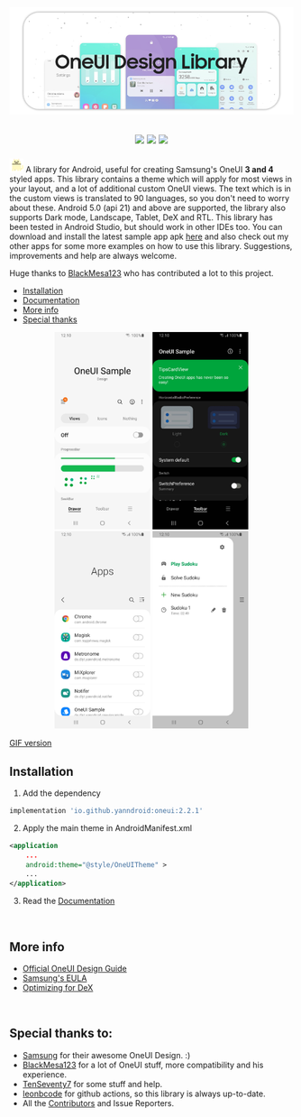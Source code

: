 <p align="center">
<img loading="lazy" src="readme-resources/banner.png"/>
</p>

<h2 align="center">

[![](https://img.shields.io/maven-central/v/io.github.yanndroid/oneui?color=%23C71A36&label=Maven&logo=Apache%20Maven&logoColor=%23C11920&style=for-the-badge)](https://mvnrepository.com/artifact/io.github.yanndroid/oneui) [![](https://img.shields.io/badge/XDA-Thread-%23AC6E2F.svg?style=for-the-badge&logo=XDA-Developers)](https://forum.xda-developers.com/t/dev-library-5-0-oneui-design-library-2-2-1.4387485/) [![](https://img.shields.io/badge/Telegram-Yanndroid-blue.svg?style=for-the-badge&logo=Telegram)](https://t.me/Yanndroid)

</h2>

<img loading="lazy" src="https://github.com/Yanndroid/Yanndroid/blob/master/cats.gif" width="25" height="25" /> A library for Android, useful for creating Samsung's OneUI **3 and 4** styled apps. This library contains a theme which will apply for most views in your layout, and a lot of additional custom OneUI views. The text which is in the custom views is translated to 90 languages, so you don't need to worry about these. Android 5.0 (api 21) and above are supported, the library also supports Dark mode, Landscape, Tablet, DeX and RTL. This library has been tested in Android Studio, but should work in other IDEs too. You can download and install the latest sample app apk [here](https://github.com/Yanndroid/OneUI-Design-Library/raw/master/app/release/app-release.apk) and also check out my other apps for some more examples on how to use this library. Suggestions, improvements and help are always welcome.

Huge thanks to [BlackMesa123](https://github.com/BlackMesa123) who has contributed a lot to this project.

- [Installation](#Installation)
- [Documentation](../../wiki)
- [More info](#More-info)
- [Special thanks](#Special-thanks-to)

<p align="center"><img loading="lazy" src="readme-resources/screenshots/screenshot_1.jpg" height="350"/> <img loading="lazy" src="readme-resources/screenshots/screenshot_2.jpg" height="350"/> <img loading="lazy" src="readme-resources/screenshots/screenshot_3.jpg" height="350"/> <img loading="lazy" src="readme-resources/screenshots/screenshot_4.jpg" height="350"/></p>

[GIF version](https://github.com/Yanndroid/OneUI-Design-Library/blob/master/readme-resources/screenshots/screenrecording.gif)

## Installation

1. Add the dependency
```gradle
implementation 'io.github.yanndroid:oneui:2.2.1'
```
2. Apply the main theme in AndroidManifest.xml
```xml
<application
    ...
    android:theme="@style/OneUITheme" >
    ...
</application>
```

3. Read the [Documentation](../../wiki)

</br>

## More info
- [Official OneUI Design Guide](https://design.samsung.com/global/contents/one-ui/download/oneui_design_guide_eng.pdf)
- [Samsung's EULA](https://www.samsung.com/sg/Legal/SamsungLegal-EULA/)
- [Optimizing for DeX](https://developer.samsung.com/samsung-dex/modify-optimizing.html)

</br>

## Special thanks to:
- [Samsung](https://www.samsung.com/) for their awesome OneUI Design. :)
- [BlackMesa123](https://github.com/BlackMesa123) for a lot of OneUI stuff, more compatibility and his experience.
- [TenSeventy7](https://github.com/TenSeventy7) for some stuff and help.
- [leonbcode](https://github.com/leonbcode) for github actions, so this library is always up-to-date.
- All the [Contributors](https://github.com/Yanndroid/OneUI-Design-Library/graphs/contributors) and Issue Reporters.
